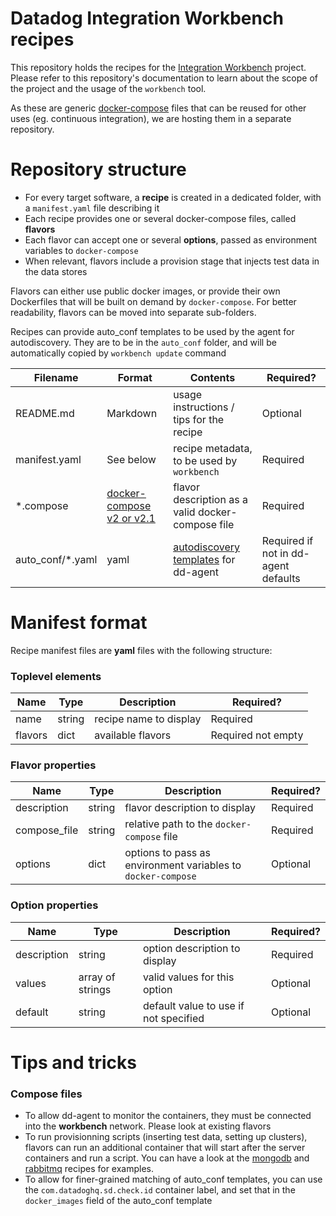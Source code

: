 # Datadog Integration Workbench recipes

This repository holds the recipes for the [Integration Workbench](https://github.com/DataDog/workbench-tooling/) project. Please refer to this repository's documentation to learn about the scope of the project and the usage of the `workbench` tool.

As these are generic [docker-compose](https://docs.docker.com/compose/compose-file/compose-file-v2/) files that can be reused for other uses (eg. continuous integration), we are hosting them in a separate repository.


# Repository structure

- For every target software, a **recipe** is created in a dedicated folder, with a `manifest.yaml` file describing it
- Each recipe provides one or several docker-compose files, called **flavors**
- Each flavor can accept one or several **options**, passed as environment variables to `docker-compose`
- When relevant, flavors include a provision stage that injects test data in the data stores

Flavors can either use public docker images, or provide their own Dockerfiles that will be built on demand by `docker-compose`. For better readability, flavors can be moved into separate sub-folders.

Recipes can provide auto_conf templates to be used by the agent for autodiscovery. They are to be in the `auto_conf` folder, and will be automatically copied by `workbench update` command


| Filename | Format | Contents    | Required? |
|----------|--------|-------------|-----------|
| README.md | Markdown | usage instructions / tips for the recipe | Optional |
| manifest.yaml | See below | recipe metadata, to be used by `workbench` | Required |
| *.compose | [docker-compose v2 or v2.1](https://docs.docker.com/compose/compose-file/compose-file-v2/) | flavor description as a valid docker-compose file | Required |
| auto_conf/*.yaml | yaml | [autodiscovery templates](http://docs.datadoghq.com/guides/autodiscovery/) for dd-agent | Required if not in dd-agent defaults |

# Manifest format

Recipe manifest files are **yaml** files with the following structure:

### Toplevel elements

| Name | Type | Description | Required? |
|------|------|-------------|-----------|
| name | string | recipe name to display | Required |
| flavors | dict | available flavors | Required not empty

### Flavor properties

| Name | Type | Description | Required? |
|------|------|-------------|-----------|
| description | string | flavor description to display | Required |
| compose_file | string | relative path to the `docker-compose` file | Required |
| options | dict | options to pass as environment variables to `docker-compose` | Optional |

### Option properties

| Name | Type | Description | Required? |
|------|------|-------------|-----------|
| description | string | option description to display | Required |
| values | array of strings | valid values for this option | Optional |
| default | string | default value to use if not specified | Optional |

# Tips and tricks

### Compose files

- To allow dd-agent to monitor the containers, they must be connected into the **workbench** network. Please look at existing flavors
- To run provisionning scripts (inserting test data, setting up clusters), flavors can run an additional container that will start after the server containers and run a script. You can have a look at the [mongodb](mongodb/3replicas.compose) and [rabbitmq](rabbitmq/management.compose) recipes for examples.
- To allow for finer-grained matching of auto_conf templates, you can use the `com.datadoghq.sd.check.id` container label, and set that in the `docker_images` field of the auto_conf template
